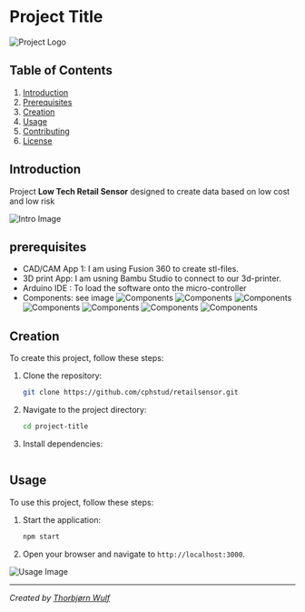 # Project Title

![Project Logo](./images/fogsensor.png)
## Table of Contents
1. [Introduction](#introduction)
2. [Prerequisites](#prerequisites)
3. [Creation](#installation)
4. [Usage](#usage)
5. [Contributing](#contributing)
6. [License](#license)

## Introduction
Project **Low Tech Retail Sensor** designed to create data based on low cost and low risk

![Intro Image](./images/fogsensor.png)

## prerequisites
- CAD/CAM App 1: I am using Fusion 360 to create stl-files.
- 3D print App: I am usning Bambu Studio to connect to our 3d-printer.
- Arduino IDE : To load the software onto the micro-controller
- Components: see image
![Components](./images/total-II.jpg)
![Components](./images/arduino.jpg)
![Components](./images/sdclock.jpg)
![Components](./images/hcsensor.png)
![Components](./images/fusion360.jpg)
![Components](./images/bambu.jpg)
![Components](./images/box-II.jpg)

## Creation
To create this project, follow these steps:

1. Clone the repository:
    ```sh
    git clone https://github.com/cphstud/retailsensor.git
    ```
2. Navigate to the project directory:
    ```sh
    cd project-title
    ```
3. Install dependencies:
    ```sh
    ```

## Usage
To use this project, follow these steps:

1. Start the application:
    ```sh
    npm start
    ```
2. Open your browser and navigate to `http://localhost:3000`.

![Usage Image](https://via.placeholder.com/800x400)


---

*Created by [Thorbjørn Wulf](https://github.com/cphstud)*

